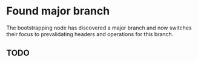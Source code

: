 # Found major branch

The bootstrapping node has discovered a major branch and now switches their focus to prevalidating headers and operations for this branch.

## TODO
